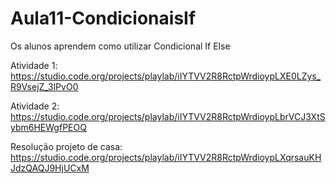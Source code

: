 # Aula11-CondicionaisIf
Os alunos aprendem como utilizar Condicional If Else

Atividade 1: https://studio.code.org/projects/playlab/iIYTVV2R8RctpWrdioypLXE0LZys_R9VsejZ_3lPvO0

Atividade 2: https://studio.code.org/projects/playlab/iIYTVV2R8RctpWrdioypLbrVCJ3XtSybm6HEWgfPEOQ

Resolução projeto de casa: https://studio.code.org/projects/playlab/iIYTVV2R8RctpWrdioypLXqrsauKHJdzQAQJ9HjUCxM
